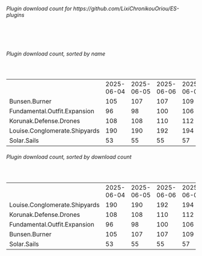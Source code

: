 <h6>Plugin download count for https://github.com/LixiChronikouOriou/ES-plugins</h6><br>
<br>
<h6>Plugin download count, sorted by name</h6><sub><sup><br>
<table>
	<tr>
		<td></td>
		<td>2025-06-04</td>
		<td>2025-06-05</td>
		<td>2025-06-06</td>
		<td>2025-06-07</td>
		<td>2025-06-08</td>
		<td>2025-06-09</td>
		<td>2025-06-10</td>
		<td>today +</td>
	</tr>
	<tr>
		<td>Bunsen.Burner</td>
		<td>105</td>
		<td>107</td>
		<td>107</td>
		<td>109</td>
		<td>113</td>
		<td>119</td>
		<td>119</td>
		<td></td>
	</tr>
	<tr>
		<td>Fundamental.Outfit.Expansion</td>
		<td>96</td>
		<td>98</td>
		<td>100</td>
		<td>106</td>
		<td>110</td>
		<td>119</td>
		<td>119</td>
		<td></td>
	</tr>
	<tr>
		<td>Korunak.Defense.Drones</td>
		<td>108</td>
		<td>108</td>
		<td>110</td>
		<td>112</td>
		<td>114</td>
		<td>121</td>
		<td>121</td>
		<td></td>
	</tr>
	<tr>
		<td>Louise.Conglomerate.Shipyards</td>
		<td>190</td>
		<td>190</td>
		<td>192</td>
		<td>194</td>
		<td>199</td>
		<td>206</td>
		<td>206</td>
		<td></td>
	</tr>
	<tr>
		<td>Solar.Sails</td>
		<td>53</td>
		<td>55</td>
		<td>55</td>
		<td>57</td>
		<td>59</td>
		<td>67</td>
		<td>67</td>
		<td></td>
	</tr>
</table>
</sub></sup>
<h6>Plugin download count, sorted by download count</h6><sub><sup><br>
<table>
	<tr>
		<td></td>
		<td>2025-06-04</td>
		<td>2025-06-05</td>
		<td>2025-06-06</td>
		<td>2025-06-07</td>
		<td>2025-06-08</td>
		<td>2025-06-09</td>
		<td>2025-06-10</td>
		<td>today +</td>
	</tr>
	<tr>
		<td>Louise.Conglomerate.Shipyards</td>
		<td>190</td>
		<td>190</td>
		<td>192</td>
		<td>194</td>
		<td>199</td>
		<td>206</td>
		<td>206</td>
		<td></td>
	</tr>
	<tr>
		<td>Korunak.Defense.Drones</td>
		<td>108</td>
		<td>108</td>
		<td>110</td>
		<td>112</td>
		<td>114</td>
		<td>121</td>
		<td>121</td>
		<td></td>
	</tr>
	<tr>
		<td>Fundamental.Outfit.Expansion</td>
		<td>96</td>
		<td>98</td>
		<td>100</td>
		<td>106</td>
		<td>110</td>
		<td>119</td>
		<td>119</td>
		<td></td>
	</tr>
	<tr>
		<td>Bunsen.Burner</td>
		<td>105</td>
		<td>107</td>
		<td>107</td>
		<td>109</td>
		<td>113</td>
		<td>119</td>
		<td>119</td>
		<td></td>
	</tr>
	<tr>
		<td>Solar.Sails</td>
		<td>53</td>
		<td>55</td>
		<td>55</td>
		<td>57</td>
		<td>59</td>
		<td>67</td>
		<td>67</td>
		<td></td>
	</tr>
</table>
</sub></sup>
